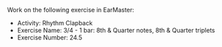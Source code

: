 Work on the following exercise in EarMaster:
- Activity: Rhythm Clapback
- Exercise Name: 3/4 - 1 bar: 8th & Quarter notes, 8th & Quarter triplets
- Exercise Number: 24.5
